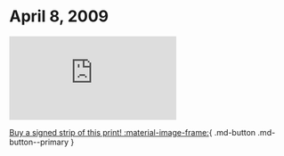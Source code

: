 # April 8, 2009

![](https://www.achewood.com/comic.php?date=04082009)

[Buy a signed strip of this print! :material-image-frame:](https://achewood-holiday-pop-up.myshopify.com/products/strip#04082009){ .md-button .md-button--primary }
